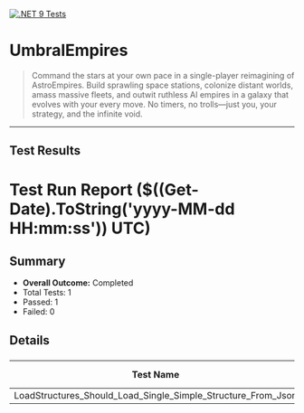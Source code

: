 [![.NET 9 Tests](https://github.com/jamesphenry/UmbralEmpires/actions/workflows/dotnet-desktop.yml/badge.svg)](https://github.com/jamesphenry/UmbralEmpires/actions/workflows/dotnet-desktop.yml)

# UmbralEmpires
>Command the stars at your own pace in a single-player reimagining of AstroEmpires. Build sprawling space stations, colonize distant worlds, amass massive fleets, and outwit ruthless AI empires in a galaxy that evolves with your every move. No timers, no trolls—just you, your strategy, and the infinite void.
---
## Test Results

<!-- TEST-RESULTS-START -->
# Test Run Report ($((Get-Date).ToString('yyyy-MM-dd HH:mm:ss')) UTC)

## Summary
* **Overall Outcome:** Completed
* Total Tests: 1
* Passed: 1
* Failed: 0

## Details

### [](#)
| Test Name | Outcome | Duration (ms) | Error Message |
|-----------|---------|---------------|---------------|
| LoadStructures_Should_Load_Single_Simple_Structure_From_Json | Passed | 0 | - |

<!-- TEST-RESULTS-END -->

